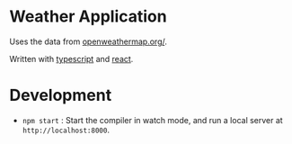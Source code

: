 # Weather Application #

Uses the data from [openweathermap.org/](http://openweathermap.org/).

Written with [typescript](https://www.typescriptlang.org/) and [react](https://facebook.github.io/react/).

# Development #

- `npm start` : Start the compiler in watch mode, and run a local server at `http://localhost:8000`.
